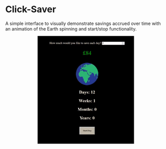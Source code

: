 # Click-Saver

<p>A simple interface to visually demonstrate savings accrued over time with an animation of the Earth spinning and start/stop functionality.</p>

<p align="center" width="100%">
    <img src="./clicksaver.gif" width="60%">
</p>
